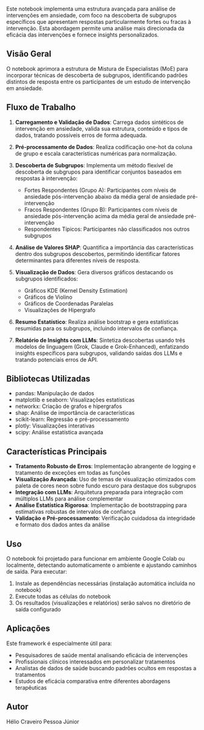 Este notebook implementa uma estrutura avançada para análise de intervenções em ansiedade, com foco na descoberta de subgrupos específicos que apresentam respostas particularmente fortes ou fracas à intervenção. Esta abordagem permite uma análise mais direcionada da eficácia das intervenções e fornece insights personalizados.

## Visão Geral

O notebook aprimora a estrutura de Mistura de Especialistas (MoE) para incorporar técnicas de descoberta de subgrupos, identificando padrões distintos de resposta entre os participantes de um estudo de intervenção em ansiedade.

## Fluxo de Trabalho

1. **Carregamento e Validação de Dados**: Carrega dados sintéticos de intervenção em ansiedade, valida sua estrutura, conteúdo e tipos de dados, tratando possíveis erros de forma adequada.

2. **Pré-processamento de Dados**: Realiza codificação one-hot da coluna de grupo e escala características numéricas para normalização.

3. **Descoberta de Subgrupos**: Implementa um método flexível de descoberta de subgrupos para identificar conjuntos baseados em respostas à intervenção:
   - Fortes Respondentes (Grupo A): Participantes com níveis de ansiedade pós-intervenção abaixo da média geral de ansiedade pré-intervenção
   - Fracos Respondentes (Grupo B): Participantes com níveis de ansiedade pós-intervenção acima da média geral de ansiedade pré-intervenção
   - Respondentes Típicos: Participantes não classificados nos outros subgrupos

4. **Análise de Valores SHAP**: Quantifica a importância das características dentro dos subgrupos descobertos, permitindo identificar fatores determinantes para diferentes níveis de resposta.

5. **Visualização de Dados**: Gera diversos gráficos destacando os subgrupos identificados:
   - Gráficos KDE (Kernel Density Estimation)
   - Gráficos de Violino
   - Gráficos de Coordenadas Paralelas
   - Visualizações de Hipergrafo

6. **Resumo Estatístico**: Realiza análise bootstrap e gera estatísticas resumidas para os subgrupos, incluindo intervalos de confiança.

7. **Relatório de Insights com LLMs**: Sintetiza descobertas usando três modelos de linguagem (Grok, Claude e Grok-Enhanced), enfatizando insights específicos para subgrupos, validando saídas dos LLMs e tratando potenciais erros de API.

## Bibliotecas Utilizadas

- pandas: Manipulação de dados
- matplotlib e seaborn: Visualizações estatísticas
- networkx: Criação de grafos e hipergrafos
- shap: Análise de importância de características
- scikit-learn: Regressão e pré-processamento
- plotly: Visualizações interativas
- scipy: Análise estatística avançada

## Características Principais

- **Tratamento Robusto de Erros**: Implementação abrangente de logging e tratamento de exceções em todas as funções
- **Visualização Avançada**: Uso de temas de visualização otimizados com paleta de cores neon sobre fundo escuro para destaque dos subgrupos
- **Integração com LLMs**: Arquitetura preparada para integração com múltiplos LLMs para análise complementar
- **Análise Estatística Rigorosa**: Implementação de bootstrapping para estimativas robustas de intervalos de confiança
- **Validação e Pré-processamento**: Verificação cuidadosa da integridade e formato dos dados antes da análise

## Uso

O notebook foi projetado para funcionar em ambiente Google Colab ou localmente, detectando automaticamente o ambiente e ajustando caminhos de saída. Para executar:

1. Instale as dependências necessárias (instalação automática incluída no notebook)
2. Execute todas as células do notebook
3. Os resultados (visualizações e relatórios) serão salvos no diretório de saída configurado

## Aplicações

Este framework é especialmente útil para:

- Pesquisadores de saúde mental analisando eficácia de intervenções
- Profissionais clínicos interessados em personalizar tratamentos
- Analistas de dados de saúde buscando padrões ocultos em respostas a tratamentos
- Estudos de eficácia comparativa entre diferentes abordagens terapêuticas

## Autor

Hélio Craveiro Pessoa Júnior
